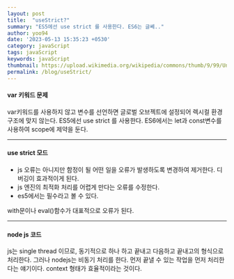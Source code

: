 ```yaml
---
layout: post
title:  "useStrict?"
summary: "ES5에선 use strict 를 사용한다. ES6는 글쎼.."
author: yoo94
date: '2023-05-13 15:35:23 +0530'
category: javaScript
tags: javaScript
keywords: javaScript
thumbnail: https://upload.wikimedia.org/wikipedia/commons/thumb/9/99/Unofficial_JavaScript_logo_2.svg/1200px-Unofficial_JavaScript_logo_2.svg.png
permalink: /blog/useStrict/
---
```

#### var 키워드 문제

var키워드를 사용하지 않고 변수를 선언하면 글로벌 오브젝트에 설정되어 렉시컬 환경 구조에 맞지 않는다.
ES5에선 use strict 를 사용한다.
ES6에서는 let과 const변수를 사용하여 scope에 제약을 둔다.


---
#### use strict 모드
- js 오류는 아니지만 함정이 될 어떤 일을 오류가 발생하도록 변경하여 제거한다. 디버깅이 효과적이게 된다.
- js 엔진의 최적화 처리를 어렵게 만다는 오류를 수정한다.
- es5에서는 필수라고 볼 수 있다.

with문이나 eval()함수가 대표적으로 오류가 된다.

---
#### node js 코드

js는 single thread 이므로, 동기적으로 하나 하고 끝내고 다음하고 끝내고의 형식으로 처리한다. 그러나 nodejs는 비동기 처리를 한다. 먼저 끝낼 수 있는 작업을 먼저 처리한다는 얘기이다.
context 형태가 효율적이라는 것이다.
